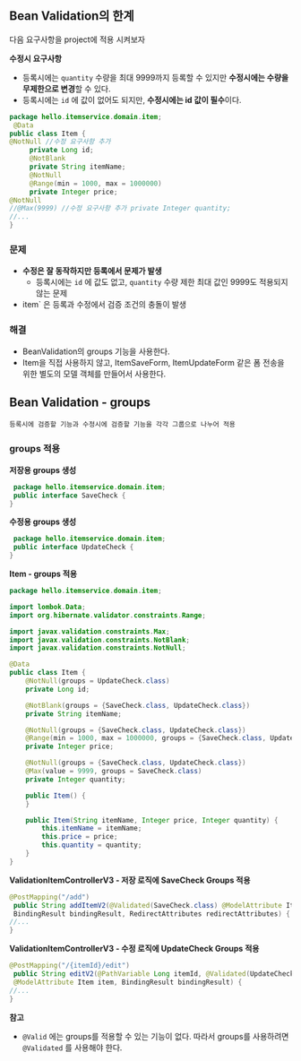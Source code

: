## Bean Validation의 한계

다음 요구사항을 project에 적용 시켜보자

**수정시 요구사항**
- 등록시에는 `quantity` 수량을 최대 9999까지 등록할 수 있지만 **수정시에는 수량을 무제한으로 변경**할 수 있다.
- 등록시에는 `id` 에 값이 없어도 되지만, **수정시에는 id 값이 필수**이다.

```java
package hello.itemservice.domain.item;
 @Data
public class Item {
@NotNull //수정 요구사항 추가
     private Long id;
     @NotBlank
     private String itemName;
     @NotNull
     @Range(min = 1000, max = 1000000)
     private Integer price;
@NotNull
//@Max(9999) //수정 요구사항 추가 private Integer quantity;
//...
}
```
### 문제
- **수정은 잘 동작하지만 등록에서 문제가 발생**
	- 등록시에는 `id` 에 값도 없고, `quantity` 수량 제한 최대 값인 9999도 적용되지 않는 문제
- item` 은 등록과 수정에서 검증 조건의 충돌이 발생

### 해결 
- BeanValidation의 groups 기능을 사용한다.
- Item을 직접 사용하지 않고, ItemSaveForm, ItemUpdateForm 같은 폼 전송을 위한 별도의 모델 객체를 만들어서 사용한다.

## Bean Validation - groups
`등록시에 검증할 기능과 수정시에 검증할 기능을 각각 그룹으로 나누어 적용`

### groups 적용

**저장용 groups 생성** 
```java
 package hello.itemservice.domain.item;
 public interface SaveCheck {
}
```
**수정용 groups 생성** 
```java
 package hello.itemservice.domain.item;
 public interface UpdateCheck {
}
```

**Item - groups 적용**
```java
package hello.itemservice.domain.item;

import lombok.Data;
import org.hibernate.validator.constraints.Range;

import javax.validation.constraints.Max;
import javax.validation.constraints.NotBlank;
import javax.validation.constraints.NotNull;

@Data
public class Item {
    @NotNull(groups = UpdateCheck.class)
    private Long id;

    @NotBlank(groups = {SaveCheck.class, UpdateCheck.class})
    private String itemName;

    @NotNull(groups = {SaveCheck.class, UpdateCheck.class})
    @Range(min = 1000, max = 1000000, groups = {SaveCheck.class, UpdateCheck.class})
    private Integer price;

    @NotNull(groups = {SaveCheck.class, UpdateCheck.class})
    @Max(value = 9999, groups = SaveCheck.class)
    private Integer quantity;

    public Item() {
    }

    public Item(String itemName, Integer price, Integer quantity) {
        this.itemName = itemName;
        this.price = price;
        this.quantity = quantity;
    }
}
```

**ValidationItemControllerV3 - 저장 로직에 SaveCheck Groups 적용**
```java
@PostMapping("/add")
 public String addItemV2(@Validated(SaveCheck.class) @ModelAttribute Item item,
 BindingResult bindingResult, RedirectAttributes redirectAttributes) {
//...
}
```

**ValidationItemControllerV3 - 수정 로직에 UpdateCheck Groups 적용**
```java
@PostMapping("/{itemId}/edit")
 public String editV2(@PathVariable Long itemId, @Validated(UpdateCheck.class)
 @ModelAttribute Item item, BindingResult bindingResult) {
//...
}
```

**참고**
- `@Valid` 에는 groups를 적용할 수 있는 기능이 없다. 따라서 groups를 사용하려면 `@Validated` 를 사용해야 한다.